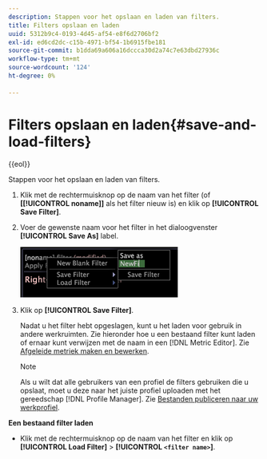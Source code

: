 ```yaml
---
description: Stappen voor het opslaan en laden van filters.
title: Filters opslaan en laden
uuid: 5312b9c4-0193-4d45-af54-e8f6d2706bf2
exl-id: ed6cd2dc-c15b-4971-bf54-1b6915fbe181
source-git-commit: b1dda69a606a16dccca30d2a74c7e63dbd27936c
workflow-type: tm+mt
source-wordcount: '124'
ht-degree: 0%

---
```


# Filters opslaan en laden{#save-and-load-filters}

{{eol}}

Stappen voor het opslaan en laden van filters.

1. Klik met de rechtermuisknop op de naam van het filter (of **\[[!UICONTROL noname]\]** als het filter nieuw is) en klik op **[!UICONTROL Save Filter]**.
1. Voer de gewenste naam voor het filter in het dialoogvenster **[!UICONTROL Save As]** label.

   ![Stapinfo](assets/vis_FilterEditor_SaveFilter.png)

1. Klik op **[!UICONTROL Save Filter]**.

   Nadat u het filter hebt opgeslagen, kunt u het laden voor gebruik in andere werkruimten. Zie hieronder hoe u een bestaand filter kunt laden of ernaar kunt verwijzen met de naam in een [!DNL Metric Editor]. Zie [Afgeleide metriek maken en bewerken](../../../../home/c-get-started/c-admin-intrf/c-prof-mgr/c-drvd-mtrcs.md#concept-e41723b342a849309874b26232224a40).

   >[!NOTE]
   >
   >Als u wilt dat alle gebruikers van een profiel de filters gebruiken die u opslaat, moet u deze naar het juiste profiel uploaden met het gereedschap [!DNL Profile Manager]. Zie [Bestanden publiceren naar uw werkprofiel](../../../../home/c-get-started/c-admin-intrf/c-prof-mgr/t-pub-files-wkg-prof.md#task-a0106e010c834d16bd60eef4721b6af9).

**Een bestaand filter laden**

* Klik met de rechtermuisknop op de naam van het filter en klik op **[!UICONTROL Load Filter]** > **[!UICONTROL `<filter name>`]**.
